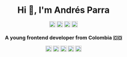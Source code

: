 
<h1 align="center">Hi 👋, I'm Andrés Parra</h1>

<p align="center">
  <a href=https://codepen.io/andresparrago target="blank"><img align="center" src=https://cdn.jsdelivr.net/npm/simple-icons@3.0.1/icons/codepen.svg height="20" width="20" /></a>
  <a href=https://www.facebook.com/andresparradev target="blank"><img align="center" src=https://cdn.jsdelivr.net/npm/simple-icons@3.0.1/icons/facebook.svg height="20" width="20" /></a>
  <a href=https://twitter.com/AndresParraGar4 target="blank"><img align="center" src=https://cdn.jsdelivr.net/npm/simple-icons@3.0.1/icons/twitter.svg height="20" width="20" /></a>
  <a href=https://www.linkedin.com/in/andr%C3%A9s-alfonso-parra-garz%C3%B3n-37529919a/ target="blank"><img align="center" src=https://cdn.jsdelivr.net/npm/simple-icons@3.0.1/icons/linkedin.svg height="20" width="20" /></a>
</p>


<h3 align="center">A young frontend developer from Colombia 🇨🇴</h3>



<p align="center">
  <img src=https://devicons.github.io/devicon/devicon.git/icons/react/react-original-wordmark.svg alt=react width="20" height="20"/> 
  <img src=https://devicons.github.io/devicon/devicon.git/icons/css3/css3-original-wordmark.svg alt=css3 width="20" height="20"/> 
  <img src=https://devicons.github.io/devicon/devicon.git/icons/html5/html5-original-wordmark.svg alt=html5 width="20" height="20"/> 
  <img src=https://devicons.github.io/devicon/devicon.git/icons/javascript/javascript-original.svg alt=javascript width="20" height="20"/> 
  <img src=https://devicons.github.io/devicon/devicon.git/icons/sass/sass-original.svg alt=sass width="20" height="20"/> 
</p>


